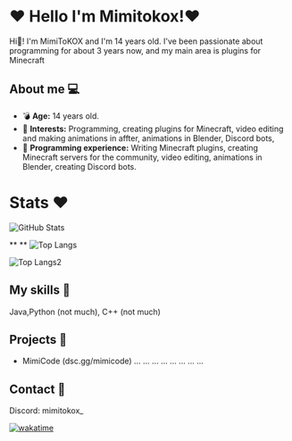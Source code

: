 # ❤️ Hello I'm Mimitokox!❤️ 

Hi👋! I'm MimiToKOX and I'm 14 years old. I've been passionate about programming for about 3 years now, and my main area is plugins for Minecraft

## About me 💻

- 💣 **Age:** 14 years old.
- 🔫 **Interests:** Programming, creating plugins for Minecraft, video editing and making animations in affter, animations in Blender, Discord bots, 
- 🔮 **Programming experience:** Writing Minecraft plugins, creating Minecraft servers for the community, video editing, animations in Blender, creating Discord bots.

# Stats ❤️ 

![GitHub Stats](https://github-readme-stats.vercel.app/api?username=MimiToKox&show_icons=true&theme=radical)


** **                    ![Top Langs](https://github-readme-stats.vercel.app/api/top-langs/?username=MimiToKox&layout=compact&theme=radical)


![Top Langs2](https://github-readme-stats.vercel.app/api/top-langs/?username=MimiToKox&hide_progress=false&theme=radical)

## My skills 💎

Java,Python (not much), C++ (not much)



## Projects 📑

- MimiCode (dsc.gg/mimicode)
...
...
...
...
...
...
...
...

## Contact 📛

Discord: mimitokox_


[![wakatime](https://wakatime.com/badge/user/5140a17f-48c5-4343-b03e-3906507f2edc.svg)](https://wakatime.com/@5140a17f-48c5-4343-b03e-3906507f2edc)

